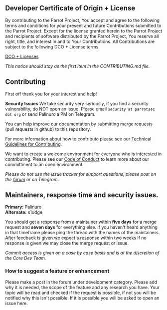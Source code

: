 ## Developer Certificate of Origin + License

By contributing to the Parrot Project, You accept and agree to the following terms and
conditions for your present and future Contributions submitted to the Parrot Project.
Except for the license granted herein to the Parrot Project and recipients of software
distributed by the Parrot Project, You reserve all right, title, and interest in and to
Your Contributions. All Contributions are subject to the following DCO + License
terms.

[DCO + Licenses](LICENSES.md)

_This notice should stay as the first item in the CONTRIBUTING.md file._

## Contributing

First off thank you for your interest and help!

**Security Issues** 
We take security very seriously, if you find a security vulnerability, do NOT open an issue. 
Please email `security at parrotsec dot org` or send Palinuro a PM on Telegram. 

You can help improve our documentation by submitting merge requests (pull requests in github) to this repository.

For more information about how to contribute please see our [Technical Guidelines for Contributing](https://nest.parrotsec.org/parrot-organization/community/blob/master/Tech-GL-4C.md).

We want to create a welcome environment for everyone who is interested in contributing. Please see our [Code of Conduct](https://nest.parrotsec.org/parrot-organization/community/blob/master/code-of-conduct.md) to learn more about our committment to an open environment.

_Please do not use the issue tracker for support questions, please post on the [forum](https://community.parrotsec.org) or on Telegram._

## Maintainers, response time and security issues. 

**Primary:** Palinuro <br>
**Alternate:** s1udge

You should get a response from a maintainer within **five days** for a merge request and **seven days** for everything else.
If you haven't heard anything in that timeframe please ping the thread with the names of the maintainers.
After feedback is given we expect a response within two weeks if no response is given we may close the merge request or issue. 

_Commit access is given on a case by case basis and is at the discretion of the Core Dev Team._

### How to suggest a feature or enhancement
Please make a post in the forum under development category. Please add why it is needed, the scope of the feature and any research you have. 
Your topic will be read and checked if the request is possible, if not you will be notified why this isn't possible. 
If it is possible you will be asked to open an issue here.




